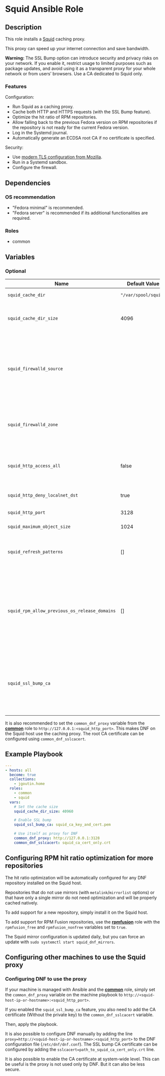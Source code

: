 # Squid Ansible Role

## Description

This role installs a [Squid](https://www.squid-cache.org) caching proxy.

This proxy can speed up your internet connection and save bandwidth.

**Warning:** The SSL Bump option can introduce security and privacy risks on your network. If you enable it, restrict usage to limited purposes such as package updates, and avoid using it as a transparent proxy for your whole network or from users’ browsers. Use a CA dedicated to Squid only.

### Features

Configuration:
* Run Squid as a caching proxy.
* Cache both HTTP and HTTPS requests (with the SSL Bump feature).
* Optimize the hit ratio of RPM repositories.
* Allow falling back to the previous Fedora version on RPM repositories if the 
  repository is not ready for the current Fedora version.
* Log in the Systemd journal.
* Automatically generate an ECDSA root CA if no certificate is specified.

Security:
* Use [modern TLS configuration from Mozilla](https://ssl-config.mozilla.org/#config=modern).
* Run in a Systemd sandbox.
* Configure the firewall.

## Dependencies

### OS recommendation

* "Fedora minimal" is recommended. 
* "Fedora server" is recommended if its additional functionalities are required.

### Roles

* common

## Variables

### Optional

| Name                                          | Default Value        | Description                                                                                                                                                                                                                                                                                                                |
|-----------------------------------------------|----------------------|----------------------------------------------------------------------------------------------------------------------------------------------------------------------------------------------------------------------------------------------------------------------------------------------------------------------------|
| `squid_cache_dir`                             | `"/var/spool/squid"` | Path to the squid cache directory.                                                                                                                                                                                                                                                                                         |
| `squid_cache_dir_size`                        | 4096                 | Size in MB of the squid cache directory. If using a full disk drive, it should not exceed 80% of the drive’s capacity.                                                                                                                                                                                                     |
| `squid_firewalld_source`                      |                      | If specified, restrict the proxy access to the specified sources list in CIDR notation (`["192.168.1.10/32", "192.168.1.0/24", "2001:db8:1234:5678::/64"]`, ...). By default, allow all using `public` zone. Exclusive with `squid_firewalld_zone` parameter.                                                              |
| `squid_firewalld_zone`                        |                      | If specified, the existing firewalld zone that allows proxy access. By default, use the `public` zone. Exclusive with the `squid_firewalld_source` parameter.                                                                                                                                                              |
| `squid_http_access_all`                       | false                | If `true`, configure Squid to accept connection from everywhere, else it is restricted to local network and sources specified by `squid_firewalld_source`.                                                                                                                                                                 |
| `squid_http_deny_localnet_dst`                | true                 | If `true`, configure Squid to block connections to local network hosts.                                                                                                                                                                                                                                                    |
| `squid_http_port`                             | 3128                 | Squid HTTP proxy port number.                                                                                                                                                                                                                                                                                              |
| `squid_maximum_object_size`                   | 1024                 | Maximum size in MB of objects cached by Squid.                                                                                                                                                                                                                                                                             |
| `squid_refresh_patterns`                      | []                   | Squid `refresh_pattern` directives to add to the Squid configuration file. Example value `["refresh_pattern -i .zip$ 10080 100% 43200"]`                                                                                                                                                                                   |
| `squid_rpm_allow_previous_os_release_domains` | []                   | List of RPM repository domains where to transparently redirect to the package for the previous Fedora version if no package exists for the current version. Useful for third‑party repositories that are not ready for the latest Fedora release and have a low update frequency. Add a leading dot to include subdomains. |
| `squid_ssl_bump_ca`                           |                      | If specified, use this root CA for SSL Bump; otherwise generate a new CA. The root CA must be in PEM format and contain both the private key and the certificate. In all cases, the certificate of this CA (without the private key) must be added to the clients’ root CA trust store.                                    |

It is also recommended to set the `common_dnf_proxy` variable from the 
[**common**](../common/README.md) role to `http://127.0.0.1:<squid_http_port>`. This 
makes DNF on the Squid host use the caching proxy. The root CA certificate 
can be configured using `common_dnf_sslcacert`.

## Example Playbook

```yaml
---
- hosts: all
  become: true
  collections:
    - jgoutin.home
  roles:
    - common
    - squid
  vars:
    # Set the cache size
    squid_cache_dir_size: 40960

    # Enable SSL bump
    squid_ssl_bump_ca: squid_ca_key_and_cert.pem

    # Use itself as proxy for DNF
    common_dnf_proxy: http://127.0.0.1:3128
    common_dnf_sslcacert: squid_ca_cert_only.crt
```

## Configuring RPM hit ratio optimization for more repositories

The hit ratio optimization will be automatically configured for any DNF repository 
installed on the Squid host.

Repositories that do not use mirrors (with `metalink`/`mirrorlist` options) or that
have only a single mirror do not need optimization and will be properly cached
natively.

To add support for a new repository, simply install it on the Squid host.

To add support for RPM Fusion repositories, use the 
[**rpmfusion**](../rpmfusion/README.md) role with the `rpmfusion_free` and `rpmfusion_nonfree`
variables set to `true`.

The Squid mirror configuration is updated daily, but you can force an update with 
`sudo systemctl start squid_dnf_mirrors`.

## Configuring other machines to use the Squid proxy

### Configuring DNF to use the proxy

If your machine is managed with Ansible and the [**common**](../common/README.md) role, 
simply set the `common_dnf_proxy` variable on the machine playbook to 
`http://<squid-host-ip-or-hostname>:<squid_http_port>`.

If you enabled the `squid_ssl_bump_ca` feature, you also need to add the CA certificate
(Without the private key) to the `common_dnf_sslcacert` variable.

Then, apply the playbook.

It is also possible to configure DNF manually by adding the line 
`proxy=http://<squid-host-ip-or-hostname>:<squid_http_port>` to the DNF configuration 
file (`/etc/dnf/dnf.conf`). The SSL bump CA certificate can be configured by adding the
`sslcacert=path_to_squid_ca_cert_only.crt` line.

It is also possible to enable the CA certificate at system-wide level.
This can be useful is the proxy is not used only by DNF.
But it can also be less secure.

